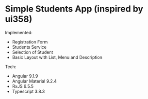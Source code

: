 
# Simple Students App (inspired by ui358)

Implemented:
- Registration Form
- Students Service
- Selection of Student
- Basic Layout with List, Menu and Description

Tech:
- Angular 9.1.9
- Angular Material 9.2.4
- RxJS 6.5.5
- Typescript 3.8.3
